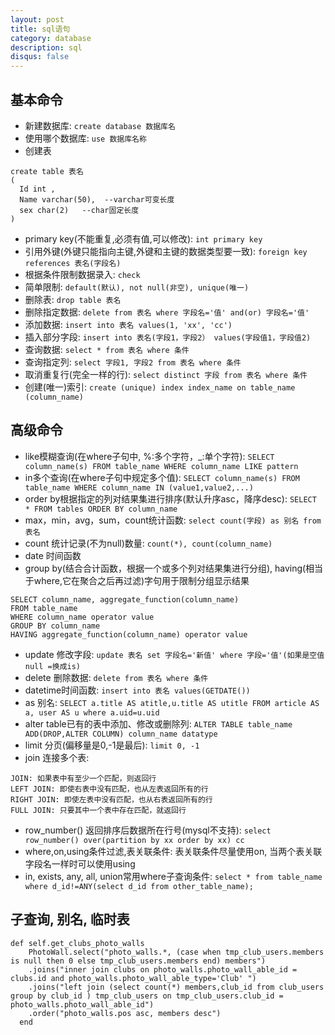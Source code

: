```yaml
---
layout: post
title: sql语句
category: database
description: sql
disqus: false
---
```


## 基本命令
* 新建数据库:  `create database 数据库名`
* 使用哪个数据库:  `use 数据库名称`
* 创建表      

```
create table 表名
(
  Id int ,   
  Name varchar(50),  --varchar可变长度   
  sex char(2)   --char固定长度   
)   
```
* primary key(不能重复,必须有值,可以修改):  `int primary key`
* 引用外键(外键只能指向主键,外键和主键的数据类型要一致):  `foreign key references 表名(字段名)`
* 根据条件限制数据录入:  `check`   
* 简单限制:  `default(默认), not null(非空), unique(唯一)`    
* 删除表:  `drop table 表名`   
* 删除指定数据:  `delete from 表名 where 字段名='值' and(or) 字段名='值'`
* 添加数据:  `insert into 表名 values(1, 'xx', 'cc')`  
* 插入部分字段:  `insert into 表名(字段1，字段2） values(字段值1，字段值2)`   
* 查询数据:  `select * from 表名 where 条件`  
* 查询指定列:  `select 字段1, 字段2 from 表名 where 条件`   
* 取消重复行(完全一样的行):  `select distinct 字段 from 表名 where 条件`
* 创建(唯一)索引:  `create (unique) index index_name on table_name (column_name)`


## 高级命令
* like模糊查询(在where子句中, %:多个字符，_:单个字符):  `SELECT column_name(s) FROM table_name WHERE column_name LIKE pattern`   
* in多个查询(在where子句中规定多个值):  `SELECT column_name(s) FROM table_name WHERE column_name IN (value1,value2,...)`
* order by根据指定的列对结果集进行排序(默认升序asc，降序desc):  `SELECT * FROM tables ORDER BY column_name
`   
* max，min，avg，sum，count统计函数:  `select count(字段) as 别名 from 表名`   
* count 统计记录(不为null)数量:  `count(*), count(column_name)`
* date 时间函数
* group by(结合合计函数，根据一个或多个列对结果集进行分组), having(相当于where,它在聚合之后再过滤)字句用于限制分组显示结果  

```
SELECT column_name, aggregate_function(column_name)
FROM table_name
WHERE column_name operator value
GROUP BY column_name
HAVING aggregate_function(column_name) operator value
```  

* update 修改字段:  `update 表名 set 字段名='新值' where 字段='值'(如果是空值null =换成is)`   
* delete 删除数据:  `delete from 表名 where 条件`
* datetime时间函数:  `insert into 表名 values(GETDATE())`
* as 别名:  `SELECT a.title AS atitle,u.title AS utitle FROM article AS a, user AS u where a.uid=u.uid`
* alter table已有的表中添加、修改或删除列:  `ALTER TABLE table_name ADD(DROP,ALTER COLUMN) column_name datatype`
* limit 分页(偏移量是0,-1是最后):  `limit 0, -1`
* join 连接多个表:

```
JOIN: 如果表中有至少一个匹配，则返回行
LEFT JOIN: 即使右表中没有匹配，也从左表返回所有的行
RIGHT JOIN: 即使左表中没有匹配，也从右表返回所有的行
FULL JOIN: 只要其中一个表中存在匹配，就返回行
```
* row_number() 返回排序后数据所在行号(mysql不支持):  `select row_number() over(partition by xx order by xx) cc`
* where,on,using条件过滤,表关联条件: 表关联条件尽量使用on, 当两个表关联字段名一样时可以使用using
* in, exists, any, all, union常用where子查询条件:  `select * from table_name where d_id!=ANY(select d_id from other_table_name);`
  





## 子查询, 别名, 临时表

```
def self.get_clubs_photo_walls
    PhotoWall.select("photo_walls.*, (case when tmp_club_users.members is null then 0 else tmp_club_users.members end) members")
    .joins("inner join clubs on photo_walls.photo_wall_able_id = clubs.id and photo_walls.photo_wall_able_type='Club' ")
    .joins("left join (select count(*) members,club_id from club_users group by club_id ) tmp_club_users on tmp_club_users.club_id = photo_walls.photo_wall_able_id")
    .order("photo_walls.pos asc, members desc")
  end
```
